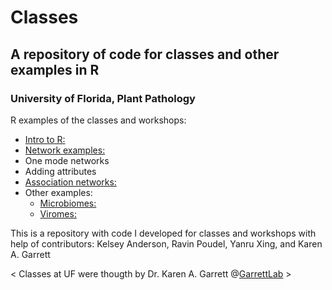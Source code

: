 # Classes 
## A repository of code for classes and other examples in R
### University of Florida, Plant Pathology

R examples of the classes and workshops:
 - [Intro to R:](https://github.com/ricardoi/class_projects/blob/main/Intro_to_R_part1.R) 
 - [Network examples:](https://github.com/ricardoi/class_projects/blob/main/Adding_Networks_Attributes.R) 
  - One mode networks
  - Adding attributes
 - [Association networks:](https://github.com/ricardoi/class_projects/blob/main/Assoc_networks_example.R)
 - Other examples:
   - [Microbiomes:](https://github.com/ricardoi/class_projects/tree/main/Microbiome_example)
   - [Viromes:](https://github.com/ricardoi/class_projects/tree/main/Mastrevirus_example)
   


This is a repository with code I developed for classes and workshops with help of contributors: Kelsey Anderson, Ravin Poudel, Yanru Xing, and Karen A. Garrett

< Classes at UF were thougth by Dr. Karen A. Garrett @[GarrettLab](https://www.garrettlab.com/) >


